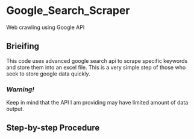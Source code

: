# Google_Search_Scraper
Web crawling using Google API
## Brieifing 
This code uses advanced google search api to scrape specific keywords and store them into an excel file.
This is a very simple step of those who seek to store google data quickly. 
### *Warning!*
Keep in mind that the API I am providing may have limited amount of data output.

## Step-by-step Procedure
